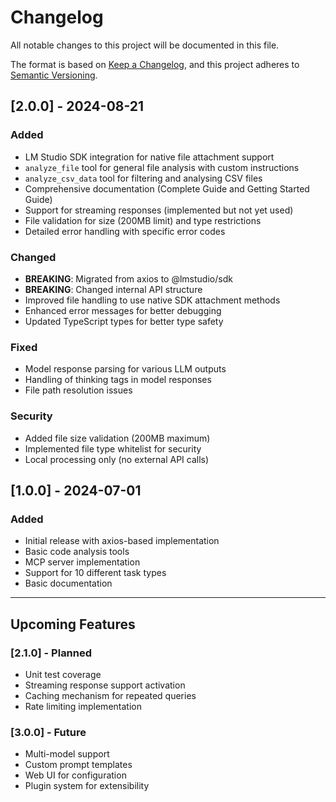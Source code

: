 # Changelog

All notable changes to this project will be documented in this file.

The format is based on [Keep a Changelog](https://keepachangelog.com/en/1.0.0/),
and this project adheres to [Semantic Versioning](https://semver.org/spec/v2.0.0.html).

## [2.0.0] - 2024-08-21

### Added
- LM Studio SDK integration for native file attachment support
- `analyze_file` tool for general file analysis with custom instructions
- `analyze_csv_data` tool for filtering and analysing CSV files
- Comprehensive documentation (Complete Guide and Getting Started Guide)
- Support for streaming responses (implemented but not yet used)
- File validation for size (200MB limit) and type restrictions
- Detailed error handling with specific error codes

### Changed
- **BREAKING**: Migrated from axios to @lmstudio/sdk
- **BREAKING**: Changed internal API structure
- Improved file handling to use native SDK attachment methods
- Enhanced error messages for better debugging
- Updated TypeScript types for better type safety

### Fixed
- Model response parsing for various LLM outputs
- Handling of thinking tags in model responses
- File path resolution issues

### Security
- Added file size validation (200MB maximum)
- Implemented file type whitelist for security
- Local processing only (no external API calls)

## [1.0.0] - 2024-07-01

### Added
- Initial release with axios-based implementation
- Basic code analysis tools
- MCP server implementation
- Support for 10 different task types
- Basic documentation

---

## Upcoming Features

### [2.1.0] - Planned
- Unit test coverage
- Streaming response support activation
- Caching mechanism for repeated queries
- Rate limiting implementation

### [3.0.0] - Future
- Multi-model support
- Custom prompt templates
- Web UI for configuration
- Plugin system for extensibility
